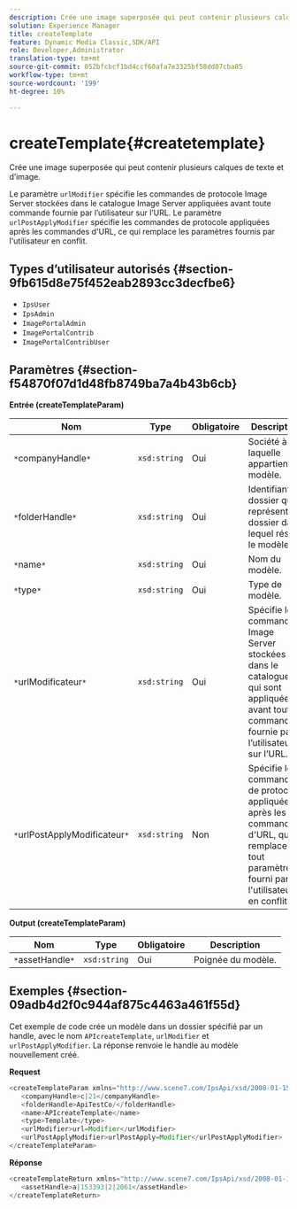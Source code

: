 ```yaml
---
description: Crée une image superposée qui peut contenir plusieurs calques de texte et d’image.
solution: Experience Manager
title: createTemplate
feature: Dynamic Media Classic,SDK/API
role: Developer,Administrator
translation-type: tm+mt
source-git-commit: 052bfcbcf1bd4ccf60afa7e3325bf58dd07cba85
workflow-type: tm+mt
source-wordcount: '199'
ht-degree: 10%

---
```



# createTemplate{#createtemplate}

Crée une image superposée qui peut contenir plusieurs calques de texte et d’image.

Le paramètre `urlModifier` spécifie les commandes de protocole Image Server stockées dans le catalogue Image Server appliquées avant toute commande fournie par l’utilisateur sur l’URL. Le paramètre `urlPostApplyModifier` spécifie les commandes de protocole appliquées après les commandes d&#39;URL, ce qui remplace les paramètres fournis par l&#39;utilisateur en conflit.

## Types d’utilisateur autorisés {#section-9fb615d8e75f452eab2893cc3decfbe6}

* `IpsUser`
* `IpsAdmin`
* `ImagePortalAdmin`
* `ImagePortalContrib`
* `ImagePortalContribUser`

## Paramètres {#section-f54870f07d1d48fb8749ba7a4b43b6cb}

**Entrée (createTemplateParam)**

| Nom | Type | Obligatoire | Description |
|---|---|---|---|
| `*`companyHandle`*` | `xsd:string` | Oui | Société à laquelle appartient le modèle. |
| `*`folderHandle`*` | `xsd:string` | Oui | Identifiant du dossier qui représente le dossier dans lequel réside le modèle. |
| `*`name`*` | `xsd:string` | Oui | Nom du modèle. |
| `*`type`*` | `xsd:string` | Oui | Type de modèle. |
| `*`urlModificateur`*` | `xsd:string` | Oui | Spécifie les commandes Image Server stockées dans le catalogue IS qui sont appliquées avant toute commande fournie par l’utilisateur sur l’URL. |
| `*`urlPostApplyModificateur`*` | `xsd:string` | Non | Spécifie les commandes de protocole appliquées après les commandes d&#39;URL, qui remplaceront tout paramètre fourni par l&#39;utilisateur en conflit. |

**Output (createTemplateParam)**

| Nom | Type | Obligatoire | Description |
|---|---|---|---|
| `*`assetHandle`*` | `xsd:string` | Oui | Poignée du modèle. |

## Exemples {#section-09adb4d2f0c944af875c4463a461f55d}

Cet exemple de code crée un modèle dans un dossier spécifié par un handle, avec le nom `APIcreateTemplate`, `urlModifier` et `urlPostApplyModifier`. La réponse renvoie le handle au modèle nouvellement créé.

**Request**

```java
<createTemplateParam xmlns="http://www.scene7.com/IpsApi/xsd/2008-01-15">
   <companyHandle>c|21</companyHandle>
   <folderHandle>ApiTestCo/</folderHandle>
   <name>APIcreateTemplate</name>
   <type>Template</type>
   <urlModifier>url=Modifier</urlModifier>
   <urlPostApplyModifier>urlPostApply=Modifier</urlPostApplyModifier>
</createTemplateParam>
```

**Réponse**

```java
<createTemplateReturn xmlns="http://www.scene7.com/IpsApi/xsd/2008-01-15">
   <assetHandle>a|153393|2|2061</assetHandle>
</createTemplateReturn>
```

